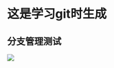 # 这是学习git时生成
## 分支管理测试
![](https://dss0.bdstatic.com/70cFuHSh_Q1YnxGkpoWK1HF6hhy/it/u=1735300731,83723593&fm=26&gp=0.jpg)